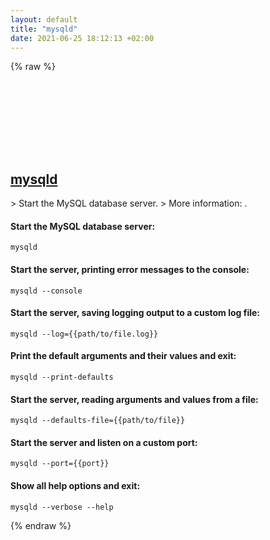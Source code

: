 ```yaml
---
layout: default
title: "mysqld"
date: 2021-06-25 18:12:13 +02:00
---
```

{% raw %}
<h2 id="mysqld">
  <a href="/en/common/mysqld.html">mysqld</a> <a href="#mysqld"><svg class="icon">
    <use href="/assets/images/unicode_sprite.svg#link" />
  </svg></a>
</h2>
> Start the MySQL database server.
> More information: <https://dev.mysql.com/doc/refman/en/mysqld.html>.

#### Start the MySQL database server:
```shell
mysqld
```
#### Start the server, printing error messages to the console:
```shell
mysqld --console
```
#### Start the server, saving logging output to a custom log file:
```shell
mysqld --log={{path/to/file.log}}
```
#### Print the default arguments and their values and exit:
```shell
mysqld --print-defaults
```
#### Start the server, reading arguments and values from a file:
```shell
mysqld --defaults-file={{path/to/file}}
```
#### Start the server and listen on a custom port:
```shell
mysqld --port={{port}}
```
#### Show all help options and exit:
```shell
mysqld --verbose --help
```
{% endraw %}